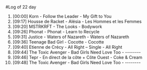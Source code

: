 #Log of 22 day

1. [00:00] Korn - Follow the Leader - My Gift to You
1. [09:17] Housse de Racket - Alésia - Les Hommes et les Femmes
1. [09:20] MSTRKRFT - The Looks - Bodywork
1. [09:26] Phonat - Phonat - Learn to Recycle
1. [09:31] Justice - Waters of Nazareth - Waters of Nazareth
1. [09:36] Teenage Bad Girl - Cocotte - Cocotte
1. [09:40] Etienne de Crécy - All Right – Single - All Right
1. [09:44] The Toxic Avenger - Bad Girls Need Love Too - --------
1. [09:46] Tepr - En direct de la côte + Côte Ouest - Coke & Cream
1. [09:48] The Toxic Avenger - Bad Girls Need Love Too - --------
